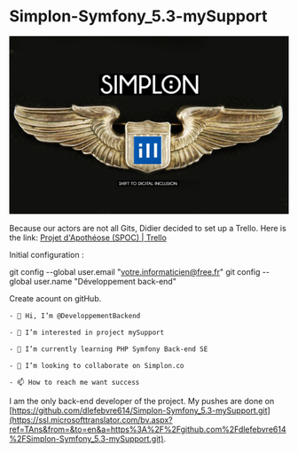 # Simplon-Symfony_5.3-mySupport

![](image/README/1625988395649.png)

Because our actors are not all Gits, Didier decided to set up a Trello. Here is the link: [Projet d&#39;Apothéose (SPOC) | Trello](https://trello.com/b/56nBR4Av/projet-dapoth%C3%A9ose-spoc)

Initial configuration :

git config --global user.email "votre.informaticien@free.fr"
git config --global user.name "Développement back-end"

Create acount on gitHub.

```
- 👋 Hi, I’m @DeveloppementBackend
```

```
- 👀 I’m interested in project mySupport
```

```
- 🌱 I’m currently learning PHP Symfony Back-end SE
```

```
- 💞️ I’m looking to collaborate on Simplon.co
```

```
- 📫 How to reach me want success
```

I am the only back-end developer of the project. My pushes are done on [https://github.com/dlefebvre614/Simplon-Symfony_5.3-mySupport.git](https://ssl.microsofttranslator.com/bv.aspx?ref=TAns&from=&to=en&a=https%3A%2F%2Fgithub.com%2Fdlefebvre614%2FSimplon-Symfony_5.3-mySupport.git).
